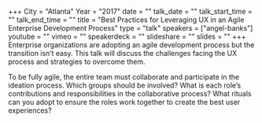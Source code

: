 +++
City = "Atlanta"
Year = "2017"
date = ""
talk_date = ""
talk_start_time = ""
talk_end_time = ""
title = "Best Practices for Leveraging UX in an Agile Enterprise Development Process"
type = "talk"
speakers = ["angel-banks"]
youtube = ""
vimeo = ""
speakerdeck = ""
slideshare = ""
slides = ""
+++
Enterprise organizations are adopting an agile development process but the transition isn’t easy. This talk will discuss the challenges facing the UX process and strategies to overcome them.

To be fully agile, the entire team must collaborate and participate in the ideation process. Which groups should be involved? What is each role’s contributions and responsibilities in the collaborative process? What rituals can you adopt to ensure the roles work together to create the best user experiences?
